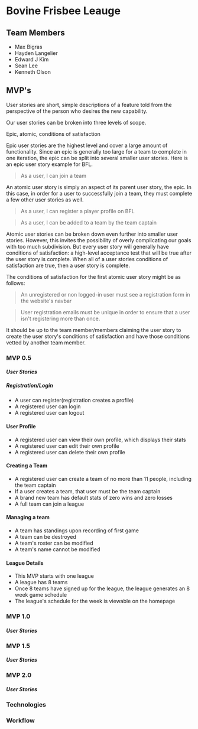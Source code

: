 # Bovine Frisbee Leauge 
## Team Members
* Max Bigras 
* Hayden Langelier
* Edward J Kim
* Sean Lee 
* Kenneth Olson

## MVP's 
User stories are short, simple descriptions of a feature told from the perspective of the person who desires the new capability. 

Our user stories can be broken into three levels of scope.

Epic, atomic, conditions of satisfaction 

Epic user stories are the highest level and cover a large amount of functionality. Since an epic is generally too large for a team to complete in one iteration, the epic can be split into several smaller user stories. Here is an epic user story example for BFL. 

>As a user, I can join a team

An atomic user story is simply an aspect of its parent user story, the epic. In this case, in order for a user to successfully join a team, they must complete a few other user stories as well. 

>As a user, I can register a player profile on BFL 

>As a user, I can be added to a team by the team captain 

Atomic user stories can be broken down even further into smaller user stories. However, this invites the possibility of overly complicating our goals with too much subdivision. But every user story will generally have conditions of satisfaction: a high-level acceptance test that will be true after the user story is complete. When all of a user stories conditions of satisfaction are true, then a user story is complete. 

The conditions of satisfaction for the first atomic user story might be as follows: 

>An unregistered or non logged-in user must see a registration form in the website's navbar

>User registration emails must be unique in order to ensure that a user isn't registering more than once. 

It should be up to the team member/members claiming the user story to create the user story's conditions of satisfaction and have those conditions vetted by another team member. 


### MVP 0.5 
#### *User Stories*
##### Registration/Login
* A user can register(registration creates a profile)
* A registered user can login
* A registered user can logout

#### User Profile
* A registered user can view their own profile, which displays their stats
* A registered user can edit their own profile 
* A registered user can delete their own profile

#### Creating a Team 
*  A registered user can create a team of no more than 11 people, including the team captain
* If a user creates a team, that user must be the team captain 
* A brand new team has default stats of zero wins and zero losses
* A full team can join a league 

#### Managing a team 
* A team has standings upon recording of first game
* A team can be destroyed 
* A team's roster can be modified 
* A team's name cannot be modified 

#### League Details 
* This MVP starts with one league
* A league has 8 teams 
* Once 8 teams have signed up for the league, the league generates an 8 week game schedule 
* The league's schedule for the week is viewable on the homepage 



### MVP 1.0 
#### *User Stories*

### MVP 1.5
#### *User Stories*

### MVP 2.0 
#### *User Stories*

### Technologies

### Workflow 
